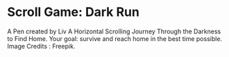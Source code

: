 #  Scroll Game: Dark Run

A Pen created by Liv
A Horizontal Scrolling Journey Through the Darkness to Find Home. Your goal: survive and reach home in the best time possible.
Image Credits : Freepik.

